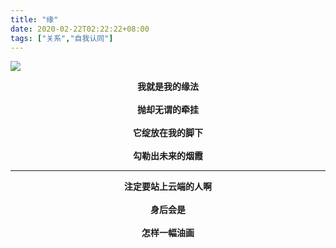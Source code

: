 ```yaml
---
title: "缘"
date: 2020-02-22T02:22:22+08:00
tags: ["关系","自我认同"]
---
```

![](https://gcore.jsdelivr.net/gh/AlexLiu2022/resources/img/beach-boat-sun.png)

<center><strong>
我就是我的缘法 <br><br>
抛却无谓的牵挂 <br><br>
它绽放在我的脚下 <br><br>
勾勒出未来的烟霞 <hr>
注定要站上云端的人啊 <br><br>
身后会是 <br><br>
怎样一幅油画
<strong></center>


